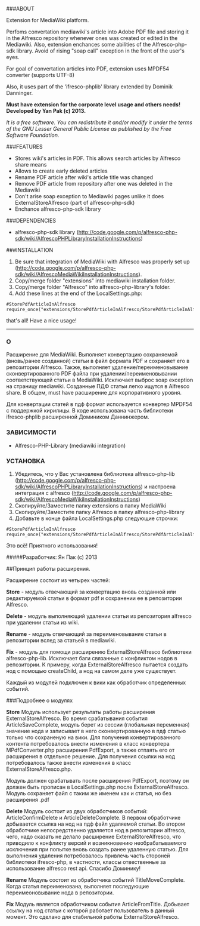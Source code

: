 ###ABOUT

Extension for MediaWiki platform.

Perfoms convertation mediawiki's article into Adobe PDF file and storing it in the Alfresco repository whenever ones was created or edited in the Mediawiki. Also, extension enchances some abilities of the Alfresco-php-sdk library. Avoid of  rising "soap call" exception in the front of the user's eyes.
	
For goal of convertation articles into PDF, extension uses MPDF54 converter (supports UTF-8)
	
Also, it uses part of the 'ifresco-phplib' library extended by Dominik Danninger.

<b>Must have extension for the corporate level usage and others needs!</b><br/>
<b>Developed by Yan Pak (c) 2013.</b>


<i>It is a free software. You can redistribute it and/or modify it under the terms of the GNU Lesser General Public License as published by the Free Software Foundation.</i>

	
###FEATURES
* Stores wiki's articles in PDF. This allows search articles by Alfresco share means
* Allows to create early deleted articles
* Rename PDF article after wiki's article title was changed
* Remove PDF article from repository after one was deleted in the Mediawiki
* Don't arise soap exception to Mediawiki pages unlike it does ExternalStoreAlfresco (part of alfresco-php-sdk)
* Enchance alfresco-php-sdk library

###DEPENDENCIES

* alfresco-php-sdk library (http://code.google.com/p/alfresco-php-sdk/wiki/AlfrescoPHPLibraryInstallationInstructions)

###INSTALLATION
1. Be sure that integration of MediaWiki with Alfresco was properly set up (http://code.google.com/p/alfresco-php-sdk/wiki/AlfrescoMediaWikiInstallationInstructions).
2. Copy/merge folder "extensions" into mediawiki installation folder.
3. Copy/merge folder "Alfresco" into alfresco-php-library's folder.
4. Add these lines at the end of the LocalSettings.php:	

```
#StorePdfArticleInAlfresco
require_once("extensions/StorePdfArticleInAlfresco/StorePdfArticleInAlfresco.php");
```
that's all! Have a nice usage!

<hr/>

### О
	
Расширение для MediaWiki. Выполняет конвертацию сохраняемой (вновь/ранее созданной) статьи в файл формата PDF и сохраняет его в репозитории Alfresco. Также, выполняет удаление/переименовывание сконвертированного PDF файла при удалении/переименовывании соответствующей статьи в MediaWiki. Исключает выброс soap exception на страницу mediawiki. Созданные ПДФ статьи легко ищутся в Alfresco share. В общем, must have расширение для корпоративного уровня.

Для конвертации статей в пдф формат используется конвертер MPDF54 c поддержкой кирилицы.
В коде использована часть библиотеки ifresco-phplib расширенной Домиником Даннинжером.

### ЗАВИСИМОСТИ 
* Alfresco-PHP-Library (mediawiki integration)


### УСТАНОВКА
1. Убедитесь, что у Вас установлена библиотека alfresco-php-lib (http://code.google.com/p/alfresco-php-sdk/wiki/AlfrescoPHPLibraryInstallationInstructions) и настроена интеграция с alfresco (http://code.google.com/p/alfresco-php-sdk/wiki/AlfrescoMediaWikiInstallationInstructions)
2. Скопируйте/Заместите папку extensions в папку MediaWiki
3. Скопируйте/Заместите папку Alfresco в папку alfresco-php-library
4. Добавьте в конце файла LocalSettings.php следующие строчки:

```		
#StorePdfArticleInAlfresco
require_once("extensions/StorePdfArticleInAlfresco/StorePdfArticleInAlfresco.php");
```
Это всё! Приятного использования!
	
#####Разработчик: Ян Пак (с) 2013


##Принцип работы расширения.

Расширение состоит из четырех частей:

<b>Store</b> - модуль отвечающий за конвертацию вновь созданной или редактируемой статьи в формат pdf и сохранении ее в репозитории Alfresco.

<b>Delete</b> - модуль выполняющий удалении статьи из репозитория alfresco при удалении статьи из wiki.

<b>Rename</b> - модуль отвечающий за переименовывание статьи в репозитории вслед за статьей в mediawiki.

<b>Fix</b> - модуль для помощи расширению ExternalStoreAlfresco библиотеки alfresco-php-lib. Исключает баги связанные с конфликтом нодов в репозитории. К примеру, когда ExternalStoreAlfresco пытается создать нод с помощью createChild, а нод на самом деле уже существует.

Каждый из модулей подключен к вики как обработчик определенных событий.

###Подробнее о модулях

<b>Store</b> Модуль использует результаты работы расширения ExternalStoreAlfresco. Во время срабатывания события ArticleSaveComplete, модуль берет из сессии (глобальная переменная) значение нода и записывает в него сконвертированную в пдф статью только что сохраненую на вики. Для получения конвертированного контента потребовалось внести изменения в класс конвертера MPdfConverter.php расширения PdfExport, а также отпаять его от расширения в отдельное решение. Для получения ссылки на нод потребовалось также внести изменения в класс ExternalStoreAlfresco.php.

Модуль должен срабатывать после расширения PdfExport, поэтому он должен быть прописан в LocalSettings.php после ExternalStoreAlfresco. Модуль сохраняет файл с таким же именем как и статья, но без расширения .pdf

<b>Delete</b> Модуль состоит из двух обработчиков событий: ArticleConfirmDelete и ArticleDeleteComplete. В первом обработчике добывается ссылка на нод на пдф файл удаляемой статьи. Во втором обработчике непосредственно удаляется нод в репозитории alfresco, чего, надо сказать не делало расширение ExternalStoreAlfresco, что приводило к конфликту версий и возникновению необрабатываемого исключения при попытке вновь создать ранее удаленную статью. Для выполнения удаления потребовалось привлечь часть стороней библиотеки ifresco-php, в частности, классы отвественные за использование alfresco rest api. Спасибо Доминику!

<b>Rename</b> Модуль состоит из обработчика событий TitleMoveComplete. Когда статья переименована, выполняет последующие переимеоновывание нода в репозитории.

<b>Fix</b> Модуль является обработчиком события ArticleFromTitle. Добывает ссылку на нод статьи с которой работает пользователь в данный момент. Это сделано для стабильной работы ExternalStoreAlfresco.
